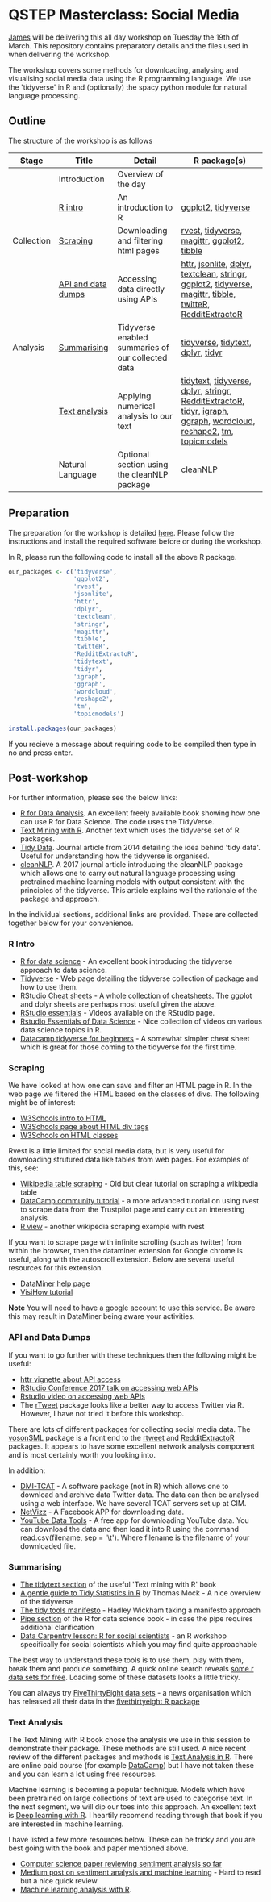 # QSTEP Masterclass: Social Media

[James](https://www.warwick.ac.uk/jamestripp) will be delivering this all day workshop on Tuesday the 19th of March. This repository contains preparatory details and the files used in when delivering the workshop.

The workshop covers some methods for downloading, analysing and visualising social media data using the R programming language. We use the 'tidyverse' in R and (optionally) the spacy python module for natural language processing.

## Outline

The structure of the workshop is as follows

| **Stage**     | **Title**          | **Detail**                                               | **R package(s)**          |
|---------------|--------------------|----------------------------------------------------------|---------------------------|
|               | Introduction       | Overview of the day                                      |                           |
|               | [R intro](https://github.com/jamestripp/qstep-socialmedia/tree/master/1_r_intro)            | An introduction to R                                     |  [ggplot2](https://ggplot2.tidyverse.org), [tidyverse](https://www.tidyverse.org)                         |
| Collection    | [Scraping](https://github.com/jamestripp/qstep-socialmedia/tree/master/2_scraping)           | Downloading and filtering html pages                     | [rvest](https://github.com/tidyverse/rvest), [tidyverse](https://www.tidyverse.org), [magittr](https://magrittr.tidyverse.org), [ggplot2](https://ggplot2.tidyverse.org), [tibble](https://tibble.tidyverse.org)                     |
|               | [API and data dumps](https://github.com/jamestripp/qstep-socialmedia/tree/master/3_apis_datadumps) | Accessing data directly using APIs                       | [httr](https://github.com/r-lib/httr), [jsonlite](https://www.opencpu.org/posts/jsonlite-a-smarter-json-encoder/), [dplyr](https://dplyr.tidyverse.org), [textclean](https://github.com/trinker/textclean), [stringr](https://stringr.tidyverse.org), [ggplot2](https://ggplot2.tidyverse.org), [tidyverse](https://www.tidyverse.org), [magittr](https://magrittr.tidyverse.org), [tibble](https://tibble.tidyverse.org), [twitteR](https://cran.r-project.org/web/packages/twitteR/twitteR.pdf), [RedditExtractoR](https://CRAN.R-project.org/package=RedditExtractoR)  |
| Analysis      | [Summarising](https://github.com/jamestripp/qstep-socialmedia/tree/master/4_summarising)        | Tidyverse enabled summaries of our collected data        | [tidyverse](https://www.tidyverse.org), [tidytext](https://github.com/juliasilge/tidytext), [dplyr](https://dplyr.tidyverse.org), [tidyr](https://tidyr.tidyverse.org)                  |
|               | [Text analysis](https://github.com/jamestripp/qstep-socialmedia/tree/master/5_text_analysis)      | Applying numerical analysis to our text                  | [tidytext](https://cran.r-project.org/web/packages/tidytext/vignettes/tidytext.html), [tidyverse](https://www.tidyverse.org), [dplyr](https://dplyr.tidyverse.org), [stringr](https://stringr.tidyverse.org), [RedditExtractoR](https://CRAN.R-project.org/package=RedditExtractoR), [tidyr](https://tidyr.tidyverse.org), [igraph](https://igraph.org/r/), [ggraph](https://github.com/thomasp85/ggraph), [wordcloud](https://cran.r-project.org/web/packages/wordcloud/index.html), [reshape2](https://github.com/hadley/reshape), [tm](http://tm.r-forge.r-project.org), [topicmodels](https://cran.r-project.org/web/packages/topicmodels/index.html) |
|               | Natural Language   | Optional section using the cleanNLP package              | cleanNLP                  |

## Preparation

The preparation for the workshop is detailed [here](preparation/). Please follow the instructions and install the required software before or during the workshop.

In R, please run the following code to install all the above R package.

```r
our_packages <- c('tidyverse', 
                  'ggplot2', 
                  'rvest', 
                  'jsonlite', 
                  'httr', 
                  'dplyr', 
                  'textclean', 
                  'stringr', 
                  'magittr', 
                  'tibble', 
                  'twitteR', 
                  'RedditExtractoR', 
                  'tidytext', 
                  'tidyr', 
                  'igraph', 
                  'ggraph', 
                  'wordcloud', 
                  'reshape2', 
                  'tm', 
                  'topicmodels')

install.packages(our_packages)
```

If you recieve a message about requiring code to be compiled then type in no and press enter.

## Post-workshop

For further information, please see the below links:

- [R for Data Analysis](https://r4ds.had.co.nz/index.html). An excellent freely available book showing how one can use R for Data Science. The code uses the TidyVerse.
- [Text Mining with R](https://www.tidytextmining.com). Another text which uses the tidyverse set of R packages.
- [Tidy Data](https://www.jstatsoft.org/article/view/v059i10/v59i10.pdf). Journal article from 2014 detailing the idea behind 'tidy data'. Useful for understanding how the tidyverse is organised.
- [cleanNLP](https://arxiv.org/pdf/1703.09570). A 2017 journal article introducing the cleanNLP package which allows one to carry out natural language processing using pretrained machine learning models with output consistent with the principles of the tidyverse. This article explains well the rationale of the package and approach.

In the individual sections, additional links are provided. These are collected together below for your convenience.

### R Intro

* [R for data science](https://r4ds.had.co.nz) - An excellent book introducing the tidyverse approach to data science. 
* [Tidyverse](https://www.tidyverse.org) - Web page detailing the tidyverse collection of package and how to use them.
* [RStudio Cheat sheets](https://www.rstudio.com/resources/cheatsheets/) - A whole collection of cheatsheets. The ggplot and dplyr sheets are perhaps most useful given the above.
* [RStudio essentials](https://resources.rstudio.com) - Videos available on the RStudio page.
* [Rstudio Essentials of Data Science](https://resources.rstudio.com/the-essentials-of-data-science) - Nice collection of videos on various data science topics in R.
* [Datacamp tidyverse for beginners](https://www.datacamp.com/community/blog/tidyverse-cheat-sheet-beginners) - A somewhat simpler cheat sheet which is great for those coming to the tidyverse for the first time.

### Scraping

We have looked at how one can save and filter an HTML page in R. In the web page we filtered the HTML based on the classes of divs. The following might be of interest:

* [W3Schools intro to HTML](https://www.w3schools.com/html/default.asp)
* [W3Schools page about HTML div tags](https://www.w3schools.com/tags/tag_div.asp)
* [W3Schools on HTML classes](https://www.w3schools.com/html/html_classes.asp)

Rvest is a little limited for social media data, but is very useful for downloading strutured data like tables from web pages. For examples of this, see:

* [Wikipedia table scraping](http://blog.corynissen.com/2015/01/using-rvest-to-scrape-html-table.html) - Old but clear tutorial on scraping a wikipedia table
* [DataCamp community tutorial](https://www.datacamp.com/community/tutorials/r-web-scraping-rvest) - a more advanced tutorial on using rvest to scrape data from the Trustpilot page and carry out an interesting analysis.
* [R view](https://resources.rstudio.com/r-views-3/player-data-for-the-2018-fifa-world-cup) - another wikipedia scraping example with rvest

If you want to scrape page with infinite scrolling (such as twitter) from within the browser, then the dataminer extension for Google chrome is useful, along with the autoscroll extension. Below are several useful resources for this extension.

* [DataMiner help page](https://data-miner.io/user-manuals/public-recipes)
* [VisiHow tutorial](https://visihow.com/Use_Data_Miner_in_Google_Chrome)

**Note** You will need to have a google account to use this service. Be aware this may result in DataMiner being aware your activities.

### API and Data Dumps

If you want to go further with these techniques then the following might be useful:

* [httr vignette about API access](https://cran.r-project.org/web/packages/httr/vignettes/api-packages.html)
* [RStudio Conference 2017 talk on accessing web APIs](https://www.rstudio.com/resources/videos/using-web-apis-from-r/)
* [Rstudio video on accessing web APIs](https://www.rstudio.com/resources/videos/using-web-apis-from-r/)
* The [rTweet](https://rtweet.info) package looks like a better way to access Twitter via R. However, I have not tried it before this workshop.

There are lots of different packages for collecting social media data. The [vosonSML](https://github.com/vosonlab/vosonSML) package is a front end to the [rtweet](https://github.com/mkearney/rtweet) and [RedditExtractoR](https://github.com/ivan-rivera/RedditExtractoR) packages. It appears to have some excellent network analysis component and is most certainly worth you looking into.

In addition:

* [DMI-TCAT](https://github.com/digitalmethodsinitiative/dmi-tcat/wiki) - A software package (not in R) which allows one to download and archive data Twitter data. The data can then be analysed using a web interface. We have several TCAT servers set up at CIM.
* [NetVizz](https://tools.digitalmethods.net/netvizz/facebook/netvizz/) - A Facebook APP for downloading data.
* [YouTube Data Tools](https://tools.digitalmethods.net/netvizz/youtube/) - A free app for downloading YouTube data. You can download the data and then load it into R using the command read.csv(filename, sep = '\t'). Where filename is the filename of your downloaded file.

### Summarising

* [The tidytext section](https://www.tidytextmining.com/tidytext.html) of the useful 'Text mining with R' book
* [A gentle guide to Tidy Statistics in R](https://towardsdatascience.com/a-gentle-guide-to-statistics-in-r-ccb91cc1177e) by Thomas Mock - A nice overview of the tidyverse
* [The tidy tools manifesto](https://tidyverse.tidyverse.org/articles/manifesto.html) - Hadley Wickham taking a manifesto approach
* [Pipe section](https://r4ds.had.co.nz/pipes.html) of the R for data science book - in case the pipe requires additional clarification
* [Data Carpentry lesson: R for social scientists](https://datacarpentry.org/r-socialsci/) - an R workshop specifically for social scientists which you may find quite approachable

The best way to understand these tools is to use them, play with them, break them and produce something. A quick online search reveals [some r data sets for free](http://www.rdatamining.com/resources/data). Loading some of these datasets looks a little tricky. 

You can always try [FiveThirtyEight data sets](https://data.fivethirtyeight.com) - a news organisation which has released all their data in the [fivethirtyeight R package](https://cran.r-project.org/web/packages/fivethirtyeight/index.html)

### Text Analysis

The Text Mining with R book chose the analysis we use in this session to demonstrate their package. These methods are still used. A nice recent review of the different packages and methods is [Text Analysis in R](https://kenbenoit.net/pdfs/text_analysis_in_R.pdf). There are online paid course (for example [DataCamp](https://www.datacamp.com/tracks/text-mining-with-r)) but I have not taken these and you can learn a lot using free resources.

Machine learning is becoming a popular technique. Models which have been pretrained on large collections of text are used to categorise text. In the next segment, we will dip our toes into this approach. An excellent text is [Deep learning with R](https://www.amazon.co.uk/Deep-Learning-R_p1-Joseph-Allaire/dp/161729554X). I heartily recomend reading through that book if you are interested in machine learning.

I have listed a few more resources below. These can be tricky and you are best going with the book and paper mentioned above.

* [Computer science paper reviewing sentiment analysis so far](https://arxiv.org/pdf/1612.01556.pdf)
* [Medium post on sentiment analysis and machine learning](https://medium.com/datadriveninvestor/sentiment-analysis-machine-learning-approach-83e4ba38b57) - Hard to read but a nice quick review
* [Machine learning analysis with R](https://www.kaggle.com/taindow/deep-learning-with-r-sentiment-analysis).